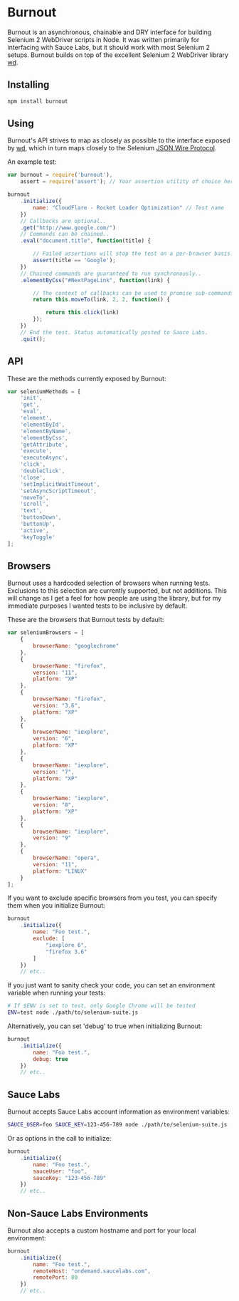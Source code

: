 # Burnout

Burnout is an asynchronous, chainable and DRY interface for building Selenium 2 WebDriver scripts in Node. It was written primarily for interfacing with Sauce Labs, but it should work with most Selenium 2 setups. Burnout builds on top of the excellent Selenium 2 WebDriver library [wd][1].

## Installing

```sh
npm install burnout
```

## Using

Burnout's API strives to map as closely as possible to the interface exposed by [wd][1], which in turn maps closely to the Selenium [JSON Wire Protocol][2].

An example test:

```javascript
var burnout = require('burnout'),
    assert = require('assert'); // Your assertion utility of choice here

burnout
    .initialize({ 
        name: "CloudFlare - Rocket Loader Optimization" // Test name
    })
    // Callbacks are optional..
    .get("http://www.google.com/")
    // Commands can be chained..
    .eval("document.title", function(title) {

        // Failed assertions will stop the test on a per-browser basis..
        assert(title == 'Google');
    })
    // Chained commands are guaranteed to run synchronously..
    .elementByCss("#NextPageLink", function(link) {

        // The context of callbacks can be used to promise sub-commands..
        return this.moveTo(link, 2, 2, function() {

            return this.click(link)
        });
    })
    // End the test. Status automatically posted to Sauce Labs.
    .quit();
```

## API

These are the methods currently exposed by Burnout:

```javascript
var seleniumMethods = [
    'init',
    'get',
    'eval',
    'element',
    'elementById',
    'elementByName',
    'elementByCss',
    'getAttribute',
    'execute',
    'executeAsync',
    'click',
    'doubleClick',
    'close',
    'setImplicitWaitTimeout',
    'setAsyncScriptTimeout',
    'moveTo',
    'scroll',
    'text',
    'buttonDown',
    'buttonUp',
    'active',
    'keyToggle'
];
```

## Browsers

Burnout uses a hardcoded selection of browsers when running tests. Exclusions to this selection are currently supported, but not additions. This will change as I get a feel for how people are using the library, but for my immediate purposes I wanted tests to be inclusive by default.

These are the browsers that Burnout tests by default:

```javascript
var seleniumBrowsers = [
    {
        browserName: "googlechrome"
    },
    {
        browserName: "firefox",
        version: "11",
        platform: "XP"
    },
    {
        browserName: "firefox",
        version: "3.6",
        platform: "XP"
    },
    {
        browserName: "iexplore",
        version: "6",
        platform: "XP"
    },
    {
        browserName: "iexplore",
        version: "7",
        platform: "XP"
    },
    {
        browserName: "iexplore",
        version: "8",
        platform: "XP"
    },
    {
        browserName: "iexplore",
        version: "9"
    },
    {
        browserName: "opera",
        version: "11",
        platform: "LINUX"
    }
];
```

If you want to exclude specific browsers from you test, you can specify them when you initialize Burnout:

```javascript
burnout
    .initialize({
        name: "Foo test.",
        exclude: [
            "iexplore 6",
            "firefox 3.6"
        ]
    })
    // etc..
```

If you just want to sanity check your code, you can set an environment variable when running your tests:

```sh
# If $ENV is set to test, only Google Chrome will be tested
ENV=test node ./path/to/selenium-suite.js
```

Alternatively, you can set 'debug' to true when initializing Burnout:

```javascript
burnout
    .initialize({ 
        name: "Foo test.", 
        debug: true 
    })
    // etc..
```

## Sauce Labs

Burnout accepts Sauce Labs account information as environment variables:

```sh
SAUCE_USER=foo SAUCE_KEY=123-456-789 node ./path/to/selenium-suite.js
```

Or as options in the call to initialize:

```javascript
burnout
    .initialize({
        name: "Foo test.",
        sauceUser: "foo",
        sauceKey: "123-456-789"
    })
    // etc..
```

## Non-Sauce Labs Environments

Burnout also accepts a custom hostname and port for your local environment:

```javascript
burnout
    .initialize({
        name: "Foo test.",
        remoteHost: "ondemand.saucelabs.com",
        remotePort: 80
    })
    // etc..
```

[1]: http://github.com/admc/wd
[2]: http://code.google.com/p/selenium/wiki/JsonWireProtocol
